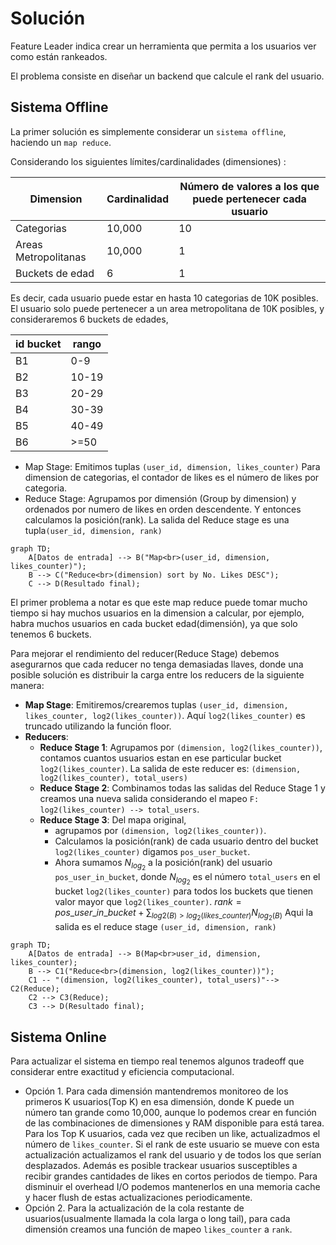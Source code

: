 # Solución

Feature Leader indica crear un herramienta que permita a los usuarios ver como están rankeados.

El problema consiste en diseñar un backend que calcule el rank del usuario.

## Sistema Offline

La primer solución es simplemente considerar un `sistema offline`, haciendo un `map reduce`.

Considerando los siguientes límites/cardinalidades (dimensiones) : 

| Dimension | Cardinalidad | Número de valores a los que puede pertenecer cada usuario |
| --------- | ------------ | ---------------------------------------------------------- |
| Categorias | 10,000 | 10 |
| Areas Metropolitanas | 10,000 | 1 |
| Buckets de edad | 6 | 1 |

Es decir, cada usuario puede estar en  hasta 10 categorias de 10K posibles. El usuario solo puede
pertenecer a un area metropolitana de 10K posibles, y consideraremos 6 buckets de edades, 

| id bucket | rango |
| --------- | ----- |
| B1 | 0-9 |
| B2 | 10-19 |
| B3 | 20-29 |
| B4 | 30-39 |
| B5 | 40-49 |
| B6 | >=50 |


- Map Stage: Emitimos tuplas `(user_id, dimension, likes_counter)`
Para dimension de categorias, el contador de likes es el número de likes por categoria.
- Reduce Stage: Agrupamos por dimensión (Group by dimension) y ordenados por numero de likes en orden descendente. Y entonces calculamos la posición(rank). La salida del Reduce stage es una tupla`(user_id, dimension, rank)`


```mermaid
graph TD;
    A[Datos de entrada] --> B("Map<br>(user_id, dimension, likes_counter)");
    B --> C("Reduce<br>(dimension) sort by No. Likes DESC");
    C --> D(Resultado final);
```


El primer problema a notar es que este map reduce puede tomar mucho tiempo si hay muchos usuarios en la dimension a calcular, por ejemplo, habra muchos usuarios en cada bucket edad(dimensión), ya que solo tenemos 6 buckets.

Para mejorar el rendimiento del reducer(Reduce Stage) debemos asegurarnos que cada reducer no tenga demasiadas llaves, donde una posible solución es distribuir la carga entre los reducers de la siguiente manera:


- **Map Stage**: Emitiremos/crearemos tuplas `(user_id, dimension, likes_counter, log2(likes_counter))`. Aquí `log2(likes_counter)` es truncado utilizando la función floor.
- **Reducers**:
    - **Reduce Stage 1**: Agrupamos por `(dimension, log2(likes_counter))`, contamos cuantos usuarios estan en ese particular bucket `log2(likes_counter)`. La salida de este reducer es: `(dimension, log2(likes_counter), total_users)`
    - **Reduce Stage 2**: Combinamos todas las salidas del Reduce Stage 1 y creamos una nueva salida considerando el mapeo `F: log2(likes_counter) --> total_users`.
    - **Reduce Stage 3**: Del mapa original, 
        - agrupamos por `(dimension, log2(likes_counter))`. 
        - Calculamos la posición(rank) de cada usuario dentro del bucket `log2(likes_counter)` digamos `pos_user_bucket`.
        - Ahora sumamos $N_{log_{2}}$ a la posición(rank) del usuario `pos_user_in_bucket`,  donde $N_{log_{2}}$ es el número `total_users` en el bucket `log2(likes_counter)`  para todos los buckets que tienen valor mayor que `log2(likes_counter)`. $rank=pos\_user\_in\_bucket+\sum_{log2(B)> log_{2}(likes\_counter)} N_{log_{2}(B)}$ Aqui la salida es el reduce stage `(user_id, dimension, rank)`



```mermaid
graph TD;
    A[Datos de entrada] --> B(Map<br>user_id, dimension, likes_counter);
    B --> C1("Reduce<br>(dimension, log2(likes_counter))");
    C1 -- "(dimension, log2(likes_counter), total_users)"--> C2(Reduce);
    C2 --> C3(Reduce);
    C3 --> D(Resultado final);
```

## Sistema Online

Para actualizar el sistema en tiempo real tenemos algunos tradeoff que considerar entre exactitud y eficiencia computacional.

- Opción 1. Para cada dimensión mantendremos monitoreo de los primeros K usuarios(Top K) en esa dimensión, donde K puede un número tan grande como 10,000, aunque lo podemos crear en función de las combinaciones de dimensiones y RAM disponible para está tarea. Para los Top K usuarios, cada vez que reciben un like, actualizadmos el número de `likes_counter`. Si el rank de este usuario se mueve con esta actualización actualizamos el rank del usuario y de todos los que serían desplazados. Además es posible trackear usuarios susceptibles a recibir grandes cantidades de likes en cortos periodos de tiempo. Para disminuir el overhead I/O podemos mantenerlos en una memoria cache y hacer flush de estas actualizaciones periodicamente.
- Opción 2. Para la actualización de la cola restante de usuarios(usualmente llamada la cola larga o long tail), para cada dimensión creamos una función de mapeo `likes_counter` a `rank`.



